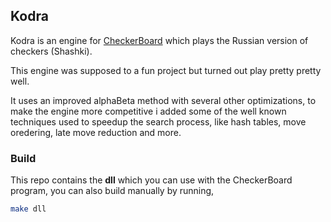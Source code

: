 ## Kodra

Kodra is an engine for [CheckerBoard](http://www.fierz.ch/checkers.htm) which plays the Russian version of checkers (Shashki).

This engine was supposed to a fun project but turned out play pretty pretty well.

It uses an improved alphaBeta method with several other optimizations, to make the engine more competitive i added some of the well known techniques used to speedup the search process, like hash tables, move oredering, late move reduction and more.


### Build

This repo contains the **dll** which you can use with the CheckerBoard program, you can also build manually by running,

```bash
make dll
```

